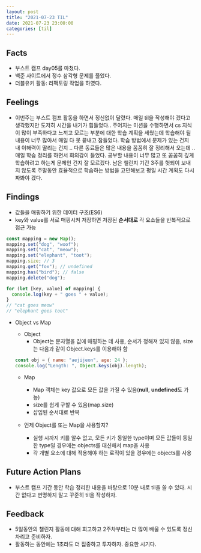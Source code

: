 ```yaml
---
layout: post
title: "2021-07-23 TIL"
date: 2021-07-23 23:00:00
categories: [til]
---
```


## Facts

- 부스트 캠프 day05를 마쳤다.
- 백준 사이트에서 정수 삼각형 문제를 풀었다.
- 더블유키 활동: 리팩토링 작업을 하였다.

## Feelings

- 이번주는 부스트 캠프 활동을 하면서 정신없이 달렸다. 매일 til을 작성해야 겠다고 생각했지만 도저히 시간을 내기가 힘들었다.. 주어지는 미션을 수행하면서 cs 지식이 많이 부족하다고 느끼고 모르는 부분에 대한 학습 계획을 세웠는데 학습해야 될 내용이 너무 많아서 매일 다 못 끝내고 잠들었다. 학습 방법에서 문제가 있는 건지 내 이해력이 딸리는 건지 .. 다른 동료들은 많은 내용을 꼼꼼히 잘 정리해서 오는데 .. 매일 학습 정리를 하면서 회의감이 들었다. 공부할 내용이 너무 많고 또 꼼꼼히 깊게 학습하려고 하는게 문제인 건지 잘 모르겠다. 남은 챌린지 기간 3주를 헛되이 보내지 않도록 주말동안 효율적으로 학습하는 방법을 고민해보고 평일 시간 계획도 다시 짜봐야 겠다.

## Findings

- 값들을 매핑하기 위한 데이터 구조(ES6)
- key와 value를 서로 매핑시켜 저장하면 저장된 **순서대로** 각 요소들을 반복적으로 접근 가능

```javascript
const mapping = new Map();
mapping.set("dog", "woof");
mapping.set("cat", "meow");
mapping.set("elephant", "toot");
mapping.size; // 3
mapping.get("fox"); // undefined
mapping.has("bird"); // false
mapping.delete("dog");

for (let [key, value] of mapping) {
  console.log(key + " goes " + value);
}
// "cat goes meow"
// "elephant goes toot"
```

- Object vs Map

  - Object
    - Object는 문자열을 값에 매핑하는 데 사용, 순서가 정해져 있지 않음, size는 다음과 같이 Object.keys를 이용해야 함

  ```javascript
  const obj = { name: "aejijeon", age: 24 };
  console.log("Length: ", Object.keys(obj).length);
  ```

  - Map

    - Map 객체는 key 값으로 모든 값을 가질 수 있음(**null**, **undefined**도 가능)
    - size를 쉽게 구할 수 있음(map.size)
    - 삽입된 순서대로 반복

  - 언제 Object를 또는 Map을 사용할지?
    - 실행 시까지 키를 알수 없고, 모든 키가 동일한 type이며 모든 값들이 동일한 type일 경우에는 objects를 대신해서 map을 사용
    - 각 개별 요소에 대해 적용해야 하는 로직이 있을 경우에는 objects를 사용

## Future Action Plans

- 부스트 캠프 기간 동안 학습 정리한 내용을 바탕으로 10분 내로 til을 쓸 수 있다. 시간 없다고 변명하지 말고 꾸준히 til을 작성하자.

## Feedback

- 5일동안의 챌린지 활동에 대해 회고하고 2주차부터는 더 많이 배울 수 있도록 정신 차리고 준비하자.
- 활동하는 동안에는 1초라도 더 집중하고 투자하자. 중요한 시기다.
